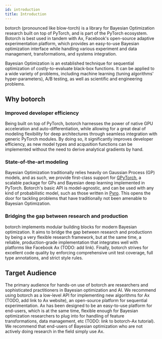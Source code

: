 ```yaml
---
id: introduction
title: Introduction
---
```


botorch (pronounced like blow-torch) is a library for Bayesian
Optimization research built on top of PyTorch, and is part of the PyTorch
ecosystem.  Botorch is best used in tandem with Ax, Facebook's open-source adaptive experimentation platform, which provides an easy-to-use Bayesian optimization interface while handling various experiment and data management, transformations, and systems integration.

Bayesian Optimization is an established technique for sequential optimization
of costly-to-evaluate black-box functions. It can be applied to a wide variety
of problems, including machine learning (tuning algorithms' hyper-parameters),
A/B testing, as well as scientific and engineering problems.

## Why botorch

### Improved developer efficiency

Being built on top of PyTorch, botorch harnesses the power of native GPU
acceleration and auto-differentiation, while allowing for a great deal of modeling flexibility
for deep architectures through seamless integration with generic PyTorch modules.
By doing so, it significantly improves developer efficiency, as new model types and acqusition functions can be implemented without the need to derive analytical gradients by hand.

### State-of-the-art modeling

Bayesian Optimization traditionally relies heavily on Gaussian Process (GP)
models, and as such, we provide first-class support for [GPyTorch](https://gpytorch.ai/),
a scalable package for GPs and Bayesian deep learning implemented in PyTorch.
Botorch's basic API is model-agnostic, and can be used with any kind of probabilistic model,
such as those written in [Pyro](http://pyro.ai/).  This opens the door for tackling problems that have traditionally not been
amenable to Bayesian Optimization.

### Bridging the gap between research and production

botorch implements modular building blocks for modern Bayesian optimization.
It aims to bridge the gap between research and productionn by being a very flexible
research framework, but at the same time, a reliable, production-grade
implementation that integrates well with platforms like Facebook Ax (TODO: add link). Finally, botorch strives for excellent code quality by enforcing comprehensive unit test coverage, full type annotations, and strict style rules.

## Target Audience

The primary audience for hands-on use of botorch are researchers and
sophisticated practitioners in Bayesian optimization and AI.
We recommend using botorch as a low-level API for implementing new algorithms for Ax (TODO, add link to Ax website), an open-source platform for sequential experimentation.  Ax has been designed to be an easy-to-use platform for end-users, which is at the same time, flexible enough for Bayesian optimization researchers to plug into for handling of feature transformations, data management, etc (TODO: link to botorch-Ax tutorial).  We recommend that end-users of Bayesian optimization who are not actively doing research in the field simply use Ax.